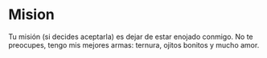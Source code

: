 # Mision
Tu misión (si decides aceptarla) es dejar de estar enojado conmigo. No te preocupes, tengo mis mejores armas: ternura, ojitos bonitos y mucho amor.
